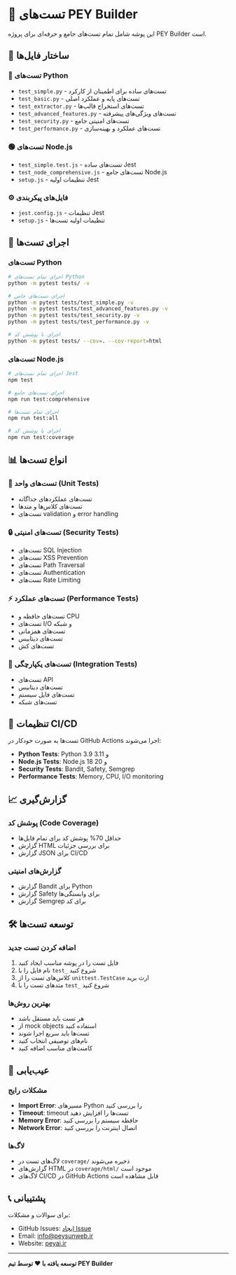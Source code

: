# 🧪 تست‌های PEY Builder

این پوشه شامل تمام تست‌های جامع و حرفه‌ای برای پروژه PEY Builder است.

## 📁 ساختار فایل‌ها

### 🐍 تست‌های Python
- `test_simple.py` - تست‌های ساده برای اطمینان از کارکرد
- `test_basic.py` - تست‌های پایه و عملکرد اصلی
- `test_extractor.py` - تست‌های استخراج قالب‌ها
- `test_advanced_features.py` - تست‌های ویژگی‌های پیشرفته
- `test_security.py` - تست‌های امنیتی جامع
- `test_performance.py` - تست‌های عملکرد و بهینه‌سازی

### 🟢 تست‌های Node.js
- `test_simple.test.js` - تست‌های ساده Jest
- `test_node_comprehensive.js` - تست‌های جامع Node.js
- `setup.js` - تنظیمات اولیه Jest

### ⚙️ فایل‌های پیکربندی
- `jest.config.js` - تنظیمات Jest
- `setup.js` - تنظیمات اولیه تست‌ها

## 🚀 اجرای تست‌ها

### تست‌های Python
```bash
# اجرای تمام تست‌های Python
python -m pytest tests/ -v

# اجرای تست‌های خاص
python -m pytest tests/test_simple.py -v
python -m pytest tests/test_advanced_features.py -v
python -m pytest tests/test_security.py -v
python -m pytest tests/test_performance.py -v

# اجرای با پوشش کد
python -m pytest tests/ --cov=. --cov-report=html
```

### تست‌های Node.js
```bash
# اجرای تمام تست‌های Jest
npm test

# اجرای تست‌های جامع
npm run test:comprehensive

# اجرای تمام تست‌ها
npm run test:all

# اجرای با پوشش کد
npm run test:coverage
```

## 📊 انواع تست‌ها

### 🧪 تست‌های واحد (Unit Tests)
- تست‌های عملکردهای جداگانه
- تست‌های کلاس‌ها و متدها
- تست‌های validation و error handling

### 🔒 تست‌های امنیتی (Security Tests)
- تست‌های SQL Injection
- تست‌های XSS Prevention
- تست‌های Path Traversal
- تست‌های Authentication
- تست‌های Rate Limiting

### ⚡ تست‌های عملکرد (Performance Tests)
- تست‌های حافظه و CPU
- تست‌های I/O و شبکه
- تست‌های همزمانی
- تست‌های دیتابیس
- تست‌های کش

### 🎯 تست‌های یکپارچگی (Integration Tests)
- تست‌های API
- تست‌های دیتابیس
- تست‌های فایل سیستم
- تست‌های شبکه

## 🔧 تنظیمات CI/CD

تست‌ها به صورت خودکار در GitHub Actions اجرا می‌شوند:

- **Python Tests**: Python 3.9 و 3.11
- **Node.js Tests**: Node.js 18 و 20
- **Security Tests**: Bandit, Safety, Semgrep
- **Performance Tests**: Memory, CPU, I/O monitoring

## 📈 گزارش‌گیری

### پوشش کد (Code Coverage)
- حداقل 70% پوشش کد برای تمام فایل‌ها
- گزارش HTML برای بررسی جزئیات
- گزارش JSON برای CI/CD

### گزارش‌های امنیتی
- گزارش Bandit برای Python
- گزارش Safety برای وابستگی‌ها
- گزارش Semgrep برای کد

## 🛠️ توسعه تست‌ها

### اضافه کردن تست جدید
1. فایل تست را در پوشه مناسب ایجاد کنید
2. نام فایل را با `test_` شروع کنید
3. کلاس‌های تست را از `unittest.TestCase` ارث برید
4. متدهای تست را با `test_` شروع کنید

### بهترین روش‌ها
- هر تست باید مستقل باشد
- از mock objects استفاده کنید
- تست‌ها باید سریع اجرا شوند
- نام‌های توصیفی انتخاب کنید
- کامنت‌های مناسب اضافه کنید

## 🐛 عیب‌یابی

### مشکلات رایج
- **Import Error**: مسیرهای Python را بررسی کنید
- **Timeout**: timeout تست‌ها را افزایش دهید
- **Memory Error**: حافظه سیستم را بررسی کنید
- **Network Error**: اتصال اینترنت را بررسی کنید

### لاگ‌ها
- لاگ‌های تست در `coverage/` ذخیره می‌شوند
- گزارش‌های HTML در `coverage/html/` موجود است
- لاگ‌های CI/CD در GitHub Actions قابل مشاهده است

## 📞 پشتیبانی

برای سوالات و مشکلات:
- GitHub Issues: [ایجاد Issue](https://github.com/iman-noroozi/sitebuilder/issues)
- Email: info@peysunweb.ir
- Website: [peyai.ir](https://peyai.ir)

---

**توسعه یافته با ❤️ توسط تیم PEY Builder**
